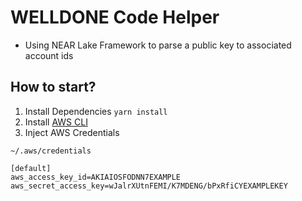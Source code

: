 # WELLDONE Code Helper
* Using NEAR Lake Framework to parse a public key to associated account ids

## How to start?
1. Install Dependencies
`yarn install`
2. Install [AWS CLI](https://docs.aws.amazon.com/ko_kr/cli/latest/userguide/getting-started-install.html)
3. Inject AWS Credentials
```
~/.aws/credentials

[default]
aws_access_key_id=AKIAIOSFODNN7EXAMPLE
aws_secret_access_key=wJalrXUtnFEMI/K7MDENG/bPxRfiCYEXAMPLEKEY
```